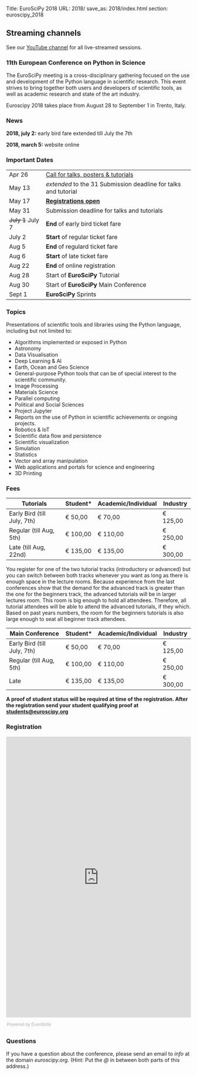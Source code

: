 Title: EuroSciPy 2018
URL: 2018/
save_as: 2018/index.html
section: euroscipy_2018

## Streaming channels

See our [YouTube channel](https://www.youtube.com/channel/UCruMegFU9dg2doEGOUaAWTg)
for all live-streamed sessions.


### 11th European Conference on Python in Science

The EuroSciPy meeting is a cross-disciplinary gathering focused on the use and development
of the Python language in scientific research. This event strives to bring together both
users and developers of scientific tools, as well as academic research and state of the art
industry.

Euroscipy 2018 takes place from August 28 to September 1 in Trento, Italy.


### News


**2018, july 2:** early bird fare extended till July the 7th

**2018, march 5:** website online


### Important Dates

|                             |                                                                                  |
|-----------------------------|-----------------------------------------------------------------------------------
| Apr 26                      | [Call for talks, posters & tutorials](https://pretalx.com/euroscipy18/)
| May 13                      | *extended* to the 31 Submission deadline for talks and tutorial
| May 17                      | **<a href="#registration">Registrations open</a>**
| May 31                      | Submission deadline for talks and tutorials
| <del>July 1</del> July 7    | **End** of early bird ticket fare
| July 2                      | **Start** of regular ticket fare
| Aug 5                       | **End** of regulard ticket fare
| Aug 6                       | **Start** of late ticket fare
| Aug 22                      | **End** of online registration
| Aug 28                      | Start of **EuroSciPy** Tutorial
| Aug 30                      | Start of **EuroSciPy** Main Conference
| Sept 1                      | **EuroSciPy** Sprints


### Topics


Presentations of scientific tools and libraries using the Python language, including but not limited to:

 - Algorithms implemented or exposed in Python
 - Astronomy
 - Data Visualisation
 - Deep Learning & AI
 - Earth, Ocean and Geo Science
 - General-purpose Python tools that can be of special interest to the scientific community.
 - Image Processing
 - Materials Science
 - Parallel computing
 - Political and Social Sciences
 - Project Jupyter
 - Reports on the use of Python in scientific achievements or ongoing projects.
 - Robotics & IoT
 - Scientific data flow and persistence
 - Scientific visualization
 - Simulation
 - Statistics
 - Vector and array manipulation
 - Web applications and portals for science and engineering
 - 3D Printing

### Fees

| Tutorials                   | Student*  | Academic/Individual | Industry |
|-----------------------------|----------|---------------------|----------|
| Early Bird (till July, 7th) | € 50,00  | € 70,00             | € 125,00 |
| Regular (till Aug, 5th)     | € 100,00 | € 110,00            | € 250,00 |
| Late (till Aug, 22nd)       | € 135,00 | € 135,00            | € 300,00 |

<a name="tutorial-space"></a>
You register for one of the two tutorial tracks (introductory or advanced)
but you can switch between both tracks whenever you want as long as there is
enough space in the lecture rooms.
Because experience from the last conferences show that the demand for the
advanced track is greater than the one for the beginners track, the advanced
tutorials will be in larger lectures room.
This room is big enough to hold all attendees.
Therefore, all tutorial attendees will be able to attend the advanced
tutorials, if they which.
Based on past years numbers, the room for the beginners tutorials is also large
enough to seat all beginner track attendees.

| Main Conference             | Student*  | Academic/Individual | Industry |
|-----------------------------|----------|---------------------|----------|
| Early Bird (till July, 7th) | € 50,00  | € 70,00             | € 125,00 |
| Regular (till Aug, 5th)     | € 100,00 | € 110,00            | € 250,00 |
| Late      | € 135,00 | € 135,00            | € 300,00 |

**A proof of student status will be required at time of the registration. After the registration send your student qualifying proof at students@euroscipy.org**


<a name="registration"></a>
### Registration

<div style="width:100%; text-align:left;"><iframe src="https://eventbrite.co.uk/tickets-external?eid=46105949135&ref=etckt" frameborder="0" height="765" width="100%" vspace="0" hspace="0" marginheight="5" marginwidth="5" scrolling="auto" allowtransparency="true"></iframe><div style="font-family:Helvetica, Arial; font-size:12px; padding:10px 0 5px; margin:2px; width:100%; text-align:left;" ><a class="powered-by-eb" style="color: #ADB0B6; text-decoration: none;" target="_blank" href="https://www.eventbrite.co.uk/">Powered by Eventbrite</a></div></div>

### Questions<a name="questions"></a>

If you have a question about the conference, please send an email to *info* at
the domain *euroscipy.org*.
(Hint: Put the *@* in between both parts of this address.)

